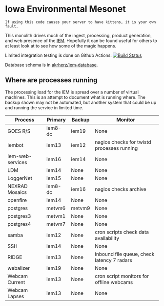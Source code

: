 # Iowa Environmental Mesonet

    If using this code causes your server to have kittens, it is your own fault.

This monolith drives much of the ingest, processing, product generation, and
web presence of the [IEM](https://mesonet.agron.iastate.edu).  Hopefully it can
be found useful for others to at least look at to see how some of the magic happens.

Limited integration testing is done on Github Actions: [![Build Status](https://github.com/akrherz/iem/workflows/Install%20and%20Test/badge.svg)](https://github.com/akrherz/iem)

Database schema is in [akrherz/iem-database](https://github.com/akrherz/iem-database).

## Where are processes running

The processing load for the IEM is spread over a number of virtual machines.
This is an attempt to document what is running where.  The backup shown may not
be automated, but another system that could be up and running the service in
limited time.

Process | Primary | Backup | Monitor
------- | ------- | ------ | -------
GOES R/S | iem8-dc | iem19 | None
iembot  | iem13    | iem12  | nagios checks for twistd processes running
iem-web-services | iem16 | iem14 | None
LDM | iem14 | None | None
LoggerNet | iem15 | None | None
NEXRAD Mosaics | iem8-dc | iem16 | nagios checks archive
openfire | iem14 | None     | None
postgres | metvm6 | metvm9  | None
postgres3 | metvm1 | None | None
postgres4 | metvm7 | None | None
samba | iem12 | None | cron scripts check data availability
SSH | iem14 | None | None
RIDGE   | iem13    | None    | inbound file queue, check latency 7 radars
webalizer | iem19 | None | None
Webcam Current | iem13 | None | cron script monitors for offline webcams
Webcam Lapses | iem13 | None | None
